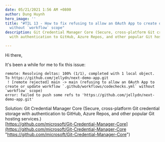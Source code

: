 ```yaml
---
date: 05/21/2021 1:56 AM +0800
author: Dung Huynh
hero_image: ''
title: "#TIL 13 - How to fix refusing to allow an OAuth App to create or update workflow
  without `workflow` scope"
description: Git Credential Manager Core (Secure, cross-platform Git credential storage
  with authentication to GitHub, Azure Repos, and other popular Git hosting services)

---
```

Hi there,

It's been a while for me to fix this issue: 

    remote: Resolving deltas: 100% (1/1), completed with 1 local object.
    To https://github.com/jellydn/next-demo-app.git
     ! [remote rejected] main -> main (refusing to allow an OAuth App to create or update workflow `.github/workflows/codechecks.yml` without `workflow` scope)
    error: failed to push some refs to 'https://github.com/jellydn/next-demo-app.git'

Solution: Git Credential Manager Core (Secure, cross-platform Git credential storage with authentication to GitHub, Azure Repos, and other popular Git hosting services.)  
[https://github.com/microsoft/Git-Credential-Manager-Core](https://github.com/microsoft/Git-Credential-Manager-Core "https://github.com/microsoft/Git-Credential-Manager-Core")